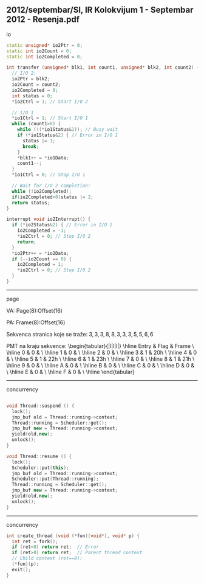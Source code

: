 2012/septembar/SI, IR Kolokvijum 1 - Septembar 2012 - Resenja.pdf
--------------------------------------------------------------------------------
io

```cpp
static unsigned* io2Ptr = 0;
static int io2Count = 0;
static int io2Completed = 0;

int transfer (unsigned* blk1, int count1, unsigned* blk2, int count2) {
  // I/O 2:
  io2Ptr = blk2;
  io2Count = count2;
  io2Completed = 0;
  int status = 0;
  *io2Ctrl = 1; // Start I/O 2

  // I/O 1
  *io1Ctrl = 1; // Start I/O 1
  while (count1>0) {
    while (!(*io1Status&1)); // Busy wait
    if (*io1Status&2) { // Error in I/O 1
      status |= 1;
      break;
    }
    *blk1++ = *io1Data;
    count1--;
  }
  *io1Ctrl = 0; // Stop I/O 1

  // Wait for I/O 2 completion:
  while (!io2Completed);
  if(io2Completed<0)status |= 2;
  return status;
}

interrupt void io2Interrupt() {
  if (*io2Status&2) { // Error in I/O 2
    io2Completed = -1;
    *io2Ctrl = 0; // Stop I/O 2
    return;
  }
  *io2Ptr++ = *io2Data;
  if (--io2Count == 0) {
    io2Completed = 1;
    *io2Ctrl = 0; // Stop I/O 2
  }
}

```
--------------------------------------------------------------------------------
page

VA: Page(8):Offset(16)

PA: Frame(8):Offset(16)

Sekvenca stranica koje se traže: $3, 3, 3, 8, 8, 3, 3, 3, 5, 5, 6, 6$

PMT na kraju sekvence:
\begin{tabular}{|l|l|l|}
\hline
Entry & Flag & Frame \\
\hline
0 & 0 & \\
\hline
1 & 0 & \\
\hline
2 & 0 & \\
\hline
3 & 1 & 20h \\
\hline
4 & 0 & \\
\hline
5 & 1 & 22h \\
\hline
6 & 1 & 23h \\
\hline
7 & 0 & \\
\hline
8 & 1 & 21h \\
\hline
9 & 0 & \\
\hline
A & 0 & \\
\hline
B & 0 & \\
\hline
C & 0 & \\
\hline
D & 0 & \\
\hline
E & 0 & \\
\hline
F & 0 & \\
\hline
\end{tabular}

--------------------------------------------------------------------------------
concurrency
```cpp

void Thread::suspend () {
  lock();
  jmp_buf old = Thread::running->context;
  Thread::running = Scheduler::get();
  jmp_buf new = Thread::running->context;
  yield(old,new);
  unlock();
}

void Thread::resume () {
  lock();
  Scheduler::put(this);
  jmp_buf old = Thread::running->context;
  Scheduler::put(Thread::running);
  Thread::running = Scheduler::get();
  jmp_buf new = Thread::running->context;
  yield(old,new);
  unlock();
}
```

--------------------------------------------------------------------------------
concurrency
```cpp
int create_thread (void (*fun)(void*), void* p) {
  int ret = fork();
  if (ret<0) return ret;  // Error
  if (ret>0) return ret;  // Parent thread context
  // Child context (ret==0):
  (*fun)(p);
  exit();
}
```